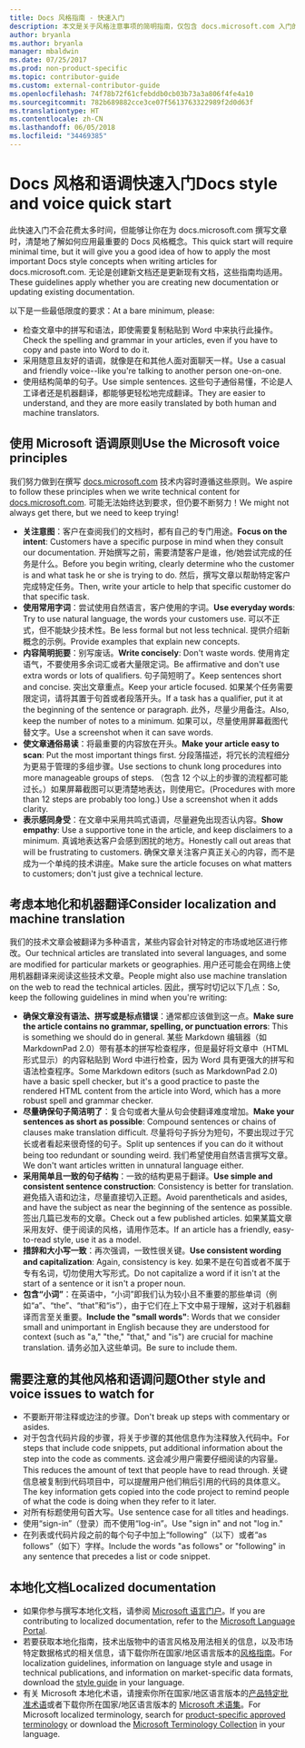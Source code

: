 ```yaml
---
title: Docs 风格指南 - 快速入门
description: 本文是关于风格注意事项的简明指南，仅包含 docs.microsoft.com 入门的基本主题。
author: bryanla
ms.author: bryanla
manager: mbaldwin
ms.date: 07/25/2017
ms.prod: non-product-specific
ms.topic: contributor-guide
ms.custom: external-contributor-guide
ms.openlocfilehash: 74f78b72f61cfebddb0cb03b73a3a806f4fe4a10
ms.sourcegitcommit: 782b689882cce3ce07f5613763322989f2d0d63f
ms.translationtype: HT
ms.contentlocale: zh-CN
ms.lasthandoff: 06/05/2018
ms.locfileid: "34469385"
---
```

# <a name="docs-style-and-voice-quick-start"></a><span data-ttu-id="59a6b-103">Docs 风格和语调快速入门</span><span class="sxs-lookup"><span data-stu-id="59a6b-103">Docs style and voice quick start</span></span>

<span data-ttu-id="59a6b-104">此快速入门不会花费太多时间，但能够让你在为 docs.microsoft.com 撰写文章时，清楚地了解如何应用最重要的 Docs 风格概念。</span><span class="sxs-lookup"><span data-stu-id="59a6b-104">This quick start will require minimal time, but it will give you a good idea of how to apply the most important Docs style concepts when writing articles for docs.microsoft.com.</span></span> <span data-ttu-id="59a6b-105">无论是创建新文档还是更新现有文档，这些指南均适用。</span><span class="sxs-lookup"><span data-stu-id="59a6b-105">These guidelines apply whether you are creating new documentation or updating existing documentation.</span></span>

<span data-ttu-id="59a6b-106">以下是一些最低限度的要求：</span><span class="sxs-lookup"><span data-stu-id="59a6b-106">At a bare minimum, please:</span></span>

- <span data-ttu-id="59a6b-107">检查文章中的拼写和语法，即使需要复制粘贴到 Word 中来执行此操作。</span><span class="sxs-lookup"><span data-stu-id="59a6b-107">Check the spelling and grammar in your articles, even if you have to copy and paste into Word to do it.</span></span>
- <span data-ttu-id="59a6b-108">采用随意且友好的语调，就像是在和其他人面对面聊天一样。</span><span class="sxs-lookup"><span data-stu-id="59a6b-108">Use a casual and friendly voice--like you're talking to another person one-on-one.</span></span>
- <span data-ttu-id="59a6b-109">使用结构简单的句子。</span><span class="sxs-lookup"><span data-stu-id="59a6b-109">Use simple sentences.</span></span> <span data-ttu-id="59a6b-110">这些句子通俗易懂，不论是人工译者还是机器翻译，都能够更轻松地完成翻译。</span><span class="sxs-lookup"><span data-stu-id="59a6b-110">They are easier to understand, and they are more easily translated by both human and machine translators.</span></span>

## <a name="use-the-microsoft-voice-principles"></a><span data-ttu-id="59a6b-111">使用 Microsoft 语调原则</span><span class="sxs-lookup"><span data-stu-id="59a6b-111">Use the Microsoft voice principles</span></span>

<span data-ttu-id="59a6b-112">我们努力做到在撰写 [docs.microsoft.com](https://docs.microsoft.com) 技术内容时遵循这些原则。</span><span class="sxs-lookup"><span data-stu-id="59a6b-112">We aspire to follow these principles when we write technical content for [docs.microsoft.com](https://docs.microsoft.com).</span></span> <span data-ttu-id="59a6b-113">可能无法始终达到要求，但仍要不断努力！</span><span class="sxs-lookup"><span data-stu-id="59a6b-113">We might not always get there, but we need to keep trying!</span></span>

- <span data-ttu-id="59a6b-114">**关注意图**：客户在查阅我们的文档时，都有自己的专门用途。</span><span class="sxs-lookup"><span data-stu-id="59a6b-114">**Focus on the intent**: Customers have a specific purpose in mind when they consult our documentation.</span></span> <span data-ttu-id="59a6b-115">开始撰写之前，需要清楚客户是谁，他/她尝试完成的任务是什么。</span><span class="sxs-lookup"><span data-stu-id="59a6b-115">Before you begin writing, clearly determine who the customer is and what task he or she is trying to do.</span></span> <span data-ttu-id="59a6b-116">然后，撰写文章以帮助特定客户完成特定任务。</span><span class="sxs-lookup"><span data-stu-id="59a6b-116">Then, write your article to help that specific customer do that specific task.</span></span>
- <span data-ttu-id="59a6b-117">**使用常用字词**：尝试使用自然语言，客户使用的字词。</span><span class="sxs-lookup"><span data-stu-id="59a6b-117">**Use everyday words**: Try to use natural language, the words your customers use.</span></span> <span data-ttu-id="59a6b-118">可以不正式，但不能缺少技术性。</span><span class="sxs-lookup"><span data-stu-id="59a6b-118">Be less formal but not less technical.</span></span> <span data-ttu-id="59a6b-119">提供介绍新概念的示例。</span><span class="sxs-lookup"><span data-stu-id="59a6b-119">Provide examples that explain new concepts.</span></span>
- <span data-ttu-id="59a6b-120">**内容简明扼要**：别写废话。</span><span class="sxs-lookup"><span data-stu-id="59a6b-120">**Write concisely**: Don't waste words.</span></span> <span data-ttu-id="59a6b-121">使用肯定语气，不要使用多余词汇或者大量限定词。</span><span class="sxs-lookup"><span data-stu-id="59a6b-121">Be affirmative and don't use extra words or lots of qualifiers.</span></span> <span data-ttu-id="59a6b-122">句子简短明了。</span><span class="sxs-lookup"><span data-stu-id="59a6b-122">Keep sentences short and concise.</span></span> <span data-ttu-id="59a6b-123">突出文章重点。</span><span class="sxs-lookup"><span data-stu-id="59a6b-123">Keep your article focused.</span></span> <span data-ttu-id="59a6b-124">如果某个任务需要限定词，请将其置于句首或者段落开头。</span><span class="sxs-lookup"><span data-stu-id="59a6b-124">If a task has a qualifier, put it at the beginning of the sentence or paragraph.</span></span> <span data-ttu-id="59a6b-125">此外，尽量少用备注。</span><span class="sxs-lookup"><span data-stu-id="59a6b-125">Also, keep the number of notes to a minimum.</span></span> <span data-ttu-id="59a6b-126">如果可以，尽量使用屏幕截图代替文字。</span><span class="sxs-lookup"><span data-stu-id="59a6b-126">Use a screenshot when it can save words.</span></span>
- <span data-ttu-id="59a6b-127">**使文章通俗易读**：将最重要的内容放在开头。</span><span class="sxs-lookup"><span data-stu-id="59a6b-127">**Make your article easy to scan**: Put the most important things first.</span></span> <span data-ttu-id="59a6b-128">分段落描述，将冗长的流程细分为更易于管理的多组步骤。</span><span class="sxs-lookup"><span data-stu-id="59a6b-128">Use sections to chunk long procedures into more manageable groups of steps.</span></span> <span data-ttu-id="59a6b-129">（包含 12 个以上的步骤的流程都可能过长。）如果屏幕截图可以更清楚地表达，则使用它。</span><span class="sxs-lookup"><span data-stu-id="59a6b-129">(Procedures with more than 12 steps are probably too long.) Use a screenshot when it adds clarity.</span></span>
- <span data-ttu-id="59a6b-130">**表示感同身受**：在文章中采用共鸣式语调，尽量避免出现否认内容。</span><span class="sxs-lookup"><span data-stu-id="59a6b-130">**Show empathy**: Use a supportive tone in the article, and keep disclaimers to a minimum.</span></span> <span data-ttu-id="59a6b-131">真诚地表达客户会感到困扰的地方。</span><span class="sxs-lookup"><span data-stu-id="59a6b-131">Honestly call out areas that will be frustrating to customers.</span></span> <span data-ttu-id="59a6b-132">确保文章关注客户真正关心的内容，而不是成为一个单纯的技术讲座。</span><span class="sxs-lookup"><span data-stu-id="59a6b-132">Make sure the article focuses on what matters to customers; don't just give a technical lecture.</span></span>

## <a name="consider-localization-and-machine-translation"></a><span data-ttu-id="59a6b-133">考虑本地化和机器翻译</span><span class="sxs-lookup"><span data-stu-id="59a6b-133">Consider localization and machine translation</span></span>

<span data-ttu-id="59a6b-134">我们的技术文章会被翻译为多种语言，某些内容会针对特定的市场或地区进行修改。</span><span class="sxs-lookup"><span data-stu-id="59a6b-134">Our technical articles are translated into several languages, and some are modified for particular markets or geographies.</span></span> <span data-ttu-id="59a6b-135">用户还可能会在网络上使用机器翻译来阅读这些技术文章。</span><span class="sxs-lookup"><span data-stu-id="59a6b-135">People might also use machine translation on the web to read the technical articles.</span></span> <span data-ttu-id="59a6b-136">因此，撰写时切记以下几点：</span><span class="sxs-lookup"><span data-stu-id="59a6b-136">So, keep the following guidelines in mind when you're writing:</span></span>

- <span data-ttu-id="59a6b-137">**确保文章没有语法、拼写或是标点错误**：通常都应该做到这一点。</span><span class="sxs-lookup"><span data-stu-id="59a6b-137">**Make sure the article contains no grammar, spelling, or punctuation errors**: This is something we should do in general.</span></span> <span data-ttu-id="59a6b-138">某些 Markdown 编辑器（如 MarkdownPad 2.0）带有基本的拼写检查程序，但是最好将文章中（HTML 形式显示）的内容粘贴到 Word 中进行检查，因为 Word 具有更强大的拼写和语法检查程序。</span><span class="sxs-lookup"><span data-stu-id="59a6b-138">Some Markdown editors (such as MarkdownPad 2.0) have a basic spell checker, but it's a good practice to paste the rendered HTML content from the article into Word, which has a more robust spell and grammar checker.</span></span>
- <span data-ttu-id="59a6b-139">**尽量确保句子简洁明了**：复合句或者大量从句会使翻译难度增加。</span><span class="sxs-lookup"><span data-stu-id="59a6b-139">**Make your sentences as short as possible**: Compound sentences or chains of clauses make translation difficult.</span></span> <span data-ttu-id="59a6b-140">尽量将句子拆分为短句，不要出现过于冗长或者看起来很奇怪的句子。</span><span class="sxs-lookup"><span data-stu-id="59a6b-140">Split up sentences if you can do it without being too redundant or sounding weird.</span></span> <span data-ttu-id="59a6b-141">我们希望使用自然语言撰写文章。</span><span class="sxs-lookup"><span data-stu-id="59a6b-141">We don't want articles written in unnatural language either.</span></span>
- <span data-ttu-id="59a6b-142">**采用简单且一致的句子结构**：一致的结构更易于翻译。</span><span class="sxs-lookup"><span data-stu-id="59a6b-142">**Use simple and consistent sentence construction**: Consistency is better for translation.</span></span> <span data-ttu-id="59a6b-143">避免插入语和边注，尽量直接切入正题。</span><span class="sxs-lookup"><span data-stu-id="59a6b-143">Avoid parentheticals and asides, and have the subject as near the beginning of the sentence as possible.</span></span> <span data-ttu-id="59a6b-144">签出几篇已发布的文章。</span><span class="sxs-lookup"><span data-stu-id="59a6b-144">Check out a few published articles.</span></span> <span data-ttu-id="59a6b-145">如果某篇文章采用友好、便于阅读的风格，请用作范本。</span><span class="sxs-lookup"><span data-stu-id="59a6b-145">If an article has a friendly, easy-to-read style, use it as a model.</span></span>
- <span data-ttu-id="59a6b-146">**措辞和大小写一致**：再次强调，一致性很关键。</span><span class="sxs-lookup"><span data-stu-id="59a6b-146">**Use consistent wording and capitalization**: Again, consistency is key.</span></span> <span data-ttu-id="59a6b-147">如果不是在句首或者不属于专有名词，切勿使用大写形式。</span><span class="sxs-lookup"><span data-stu-id="59a6b-147">Do not capitalize a word if it isn't at the start of a sentence or it isn't a proper noun.</span></span>
- <span data-ttu-id="59a6b-148">**包含“小词”**：在英语中，“小词”即我们认为较小且不重要的那些单词（例如“a”、“the”、“that”和“is”），由于它们在上下文中易于理解，这对于机器翻译而言至关重要。</span><span class="sxs-lookup"><span data-stu-id="59a6b-148">**Include the "small words"**: Words that we consider small and unimportant in English because they are understood for context (such as "a," "the," "that," and "is") are crucial for machine translation.</span></span> <span data-ttu-id="59a6b-149">请务必加入这些单词。</span><span class="sxs-lookup"><span data-stu-id="59a6b-149">Be sure to include them.</span></span>

## <a name="other-style-and-voice-issues-to-watch-for"></a><span data-ttu-id="59a6b-150">需要注意的其他风格和语调问题</span><span class="sxs-lookup"><span data-stu-id="59a6b-150">Other style and voice issues to watch for</span></span>

- <span data-ttu-id="59a6b-151">不要断开带注释或边注的步骤。</span><span class="sxs-lookup"><span data-stu-id="59a6b-151">Don't break up steps with commentary or asides.</span></span>
- <span data-ttu-id="59a6b-152">对于包含代码片段的步骤，将关于步骤的其他信息作为注释放入代码中。</span><span class="sxs-lookup"><span data-stu-id="59a6b-152">For steps that include code snippets, put additional information about the step into the code as comments.</span></span> <span data-ttu-id="59a6b-153">这会减少用户需要仔细阅读的内容量。</span><span class="sxs-lookup"><span data-stu-id="59a6b-153">This reduces the amount of text that people have to read through.</span></span> <span data-ttu-id="59a6b-154">关键信息被复制到代码项目中，可以提醒用户他们稍后引用的代码的具体意义。</span><span class="sxs-lookup"><span data-stu-id="59a6b-154">The key information gets copied into the code project to remind people of what the code is doing when they refer to it later.</span></span>
- <span data-ttu-id="59a6b-155">对所有标题使用句首大写。</span><span class="sxs-lookup"><span data-stu-id="59a6b-155">Use sentence case for all titles and headings.</span></span>
- <span data-ttu-id="59a6b-156">使用“sign-in”（登录）而不使用“log-in”。</span><span class="sxs-lookup"><span data-stu-id="59a6b-156">Use "sign in" and not "log in."</span></span>
- <span data-ttu-id="59a6b-157">在列表或代码片段之前的每个句子中加上“following”（以下）或者“as follows”（如下）字样。</span><span class="sxs-lookup"><span data-stu-id="59a6b-157">Include the words "as follows" or "following" in any sentence that precedes a list or code snippet.</span></span>

## <a name="localized-documentation"></a><span data-ttu-id="59a6b-158">本地化文档</span><span class="sxs-lookup"><span data-stu-id="59a6b-158">Localized documentation</span></span>

- <span data-ttu-id="59a6b-159">如果你参与撰写本地化文档，请参阅 [Microsoft 语言门户](https://www.microsoft.com/Language/Default.aspx)。</span><span class="sxs-lookup"><span data-stu-id="59a6b-159">If you are contributing to localized documentation, refer to the [Microsoft Language Portal](https://www.microsoft.com/Language/Default.aspx).</span></span>
- <span data-ttu-id="59a6b-160">若要获取本地化指南，技术出版物中的语言风格及用法相关的信息，以及市场特定数据格式的相关信息，请下载你所在国家/地区语言版本的[风格指南](https://www.microsoft.com/Language/StyleGuides.aspx)。</span><span class="sxs-lookup"><span data-stu-id="59a6b-160">For localization guidelines, information on language style and usage in technical publications, and information on market-specific data formats, download the [style guide](https://www.microsoft.com/Language/StyleGuides.aspx) in your language.</span></span>
- <span data-ttu-id="59a6b-161">有关 Microsoft 本地化术语，请搜索你所在国家/地区语言版本的[产品特定批准术语](https://www.microsoft.com/Language/Search.aspx)或者下载你所在国家/地区语言版本的 [Microsoft 术语集](https://www.microsoft.com/Language/Terminology.aspx)。</span><span class="sxs-lookup"><span data-stu-id="59a6b-161">For Microsoft localized terminology, search for [product-specific approved terminology](https://www.microsoft.com/Language/Search.aspx) or download the [Microsoft Terminology Collection](https://www.microsoft.com/Language/Terminology.aspx) in your language.</span></span>
